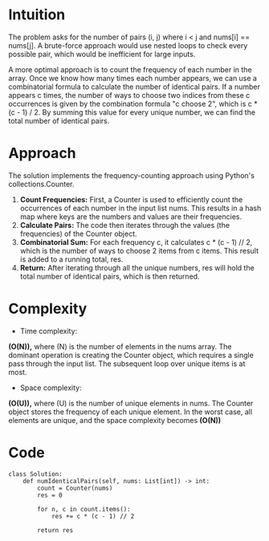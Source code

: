 # Intuition
<!-- Describe your first thoughts on how to solve this problem. -->
The problem asks for the number of pairs (i, j) where i < j and nums[i] == nums[j]. A brute-force approach would use nested loops to check every possible pair, which would be inefficient for large inputs. 

A more optimal approach is to count the frequency of each number in the array. Once we know how many times each number appears, we can use a combinatorial formula to calculate the number of identical pairs. If a number appears c times, the number of ways to choose two indices from these c occurrences is given by the combination formula "c choose 2", which is c * (c - 1) / 2. By summing this value for every unique number, we can find the total number of identical pairs.

# Approach
<!-- Describe your approach to solving the problem. -->
The solution implements the frequency-counting approach using Python's collections.Counter.
1. **Count Frequencies:** First, a Counter is used to efficiently count the occurrences of each number in the input list nums. This results in a hash map where keys are the numbers and values are their frequencies.
2. **Calculate Pairs:** The code then iterates through the values (the frequencies) of the Counter object.
3. **Combinatorial Sum:** For each frequency c, it calculates c * (c - 1) // 2, which is the number of ways to choose 2 items from c items. This result is added to a running total, res.
4. **Return:** After iterating through all the unique numbers, res will hold the total number of identical pairs, which is then returned.

# Complexity
- Time complexity:
<!-- Add your time complexity here, e.g. $$O(n)$$ -->
**\(O(N)\),** where \(N\) is the number of elements in the nums array. The dominant operation is creating the Counter object, which requires a single pass through the input list. The subsequent loop over unique items is at most.

- Space complexity:
<!-- Add your space complexity here, e.g. $$O(n)$$ -->
**\(O(U)\),** where \(U\) is the number of unique elements in nums. The Counter object stores the frequency of each unique element. In the worst case, all elements are unique, and the space complexity becomes **\(O(N)\)**

# Code
```python3 []
class Solution:
    def numIdenticalPairs(self, nums: List[int]) -> int:
        count = Counter(nums)
        res = 0

        for n, c in count.items():
            res += c * (c - 1) // 2
        
        return res
```
